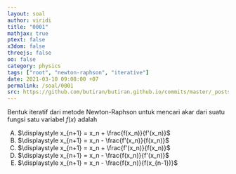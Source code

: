 ```yaml
---
layout: soal
author: viridi
title: "0001"
mathjax: true
ptext: false
x3dom: false
threejs: false
oo: false
category: physics
tags: ["root", "newton-raphson", "iterative"]
date: 2021-03-10 09:08:00 +07
permalink: /soal/0001
src: https://github.com/butiran/butiran.github.io/commits/master/_posts/soal/00/2021-03-10-newton-raphson-method.md
---
```

Bentuk iteratif dari metode Newton-Raphson untuk mencari akar dari suatu fungsi satu variabel $f(x)$ adalah

<ol type="A">
<li>$\displaystyle x_{n+1} = x_n + \frac{f(x_n)}{f'(x_n)}$
<li>$\displaystyle x_{n+1} = x_n - \frac{f'(x_n)}{f(x_n)}$
<li>$\displaystyle x_{n+1} = x_n + \frac{f'(x_n)}{f(x_n)}$
<li>$\displaystyle x_{n+1} = x_n - \frac{f(x_n)}{f'(x_n)}$
<li>$\displaystyle x_{n+1} = x_n - \frac{f(x_n)}{f(x_{n-1})}$